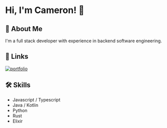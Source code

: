 # Hi, I'm Cameron! 👋


## 🚀 About Me
I'm a full stack developer with experience in backend software engineering.


## 🔗 Links
[![portfolio](https://img.shields.io/badge/my_portfolio-000?style=for-the-badge&logo=ko-fi&logoColor=white)](https://cameronwhyte.me/)


## 🛠 Skills
- Javascript / Typescript
- Java / Kotlin
- Python
- Rust
- Elixir
